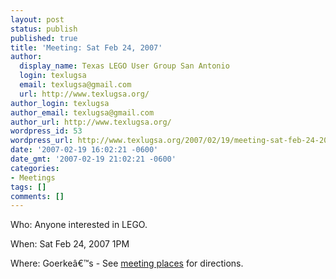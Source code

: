 ```yaml
---
layout: post
status: publish
published: true
title: 'Meeting: Sat Feb 24, 2007'
author:
  display_name: Texas LEGO User Group San Antonio
  login: texlugsa
  email: texlugsa@gmail.com
  url: http://www.texlugsa.org/
author_login: texlugsa
author_email: texlugsa@gmail.com
author_url: http://www.texlugsa.org/
wordpress_id: 53
wordpress_url: http://www.texlugsa.org/2007/02/19/meeting-sat-feb-24-2007/
date: '2007-02-19 16:02:21 -0600'
date_gmt: '2007-02-19 21:02:21 -0600'
categories:
- Meetings
tags: []
comments: []
---
```

<p>Who: Anyone interested in LEGO.</p>
<p>When: Sat Feb 24, 2007 1PM</p>
<p>Where: Goerke&acirc;&euro;&trade;s - See <a href="http://www.texlugsa.org/meeting-places/" title="Meeting Places">meeting places</a> for directions.</p>
